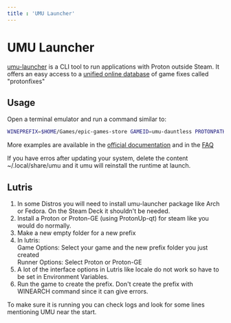 ```yaml
---
title : 'UMU Launcher'
---
```


# UMU Launcher

[umu-launcher](https://github.com/Open-Wine-Components/umu-launcher) is a CLI tool to run applications with Proton outside Steam. It offers an easy access to a [unified online database](https://umu.openwinecomponents.org/) of game fixes called "protonfixes"

## Usage

Open a terminal emulator and run a command similar to:

```bash
WINEPREFIX=$HOME/Games/epic-games-store GAMEID=umu-dauntless PROTONPATH="$HOME/.steam/steam/compatibilitytools.d/GE-Proton8-28" umu-run "$HOME/Games/epic-games-store/drive_c/Program Files (x86)/Epic Games/Launcher/Portal/Binaries/Win32/EpicGamesLauncher.exe" -opengl -SkipBuildPatchPrereq
```

More examples are available in the [official documentation](https://github.com/Open-Wine-Components/umu-launcher/blob/main/docs/umu.1.scd) and in the [FAQ](https://github.com/Open-Wine-Components/umu-launcher/wiki/Frequently-asked-questions-(FAQ))

If you have erros after updating your system, delete the content ~/.local/share/umu and it umu will reinstall the runtime at launch.

## Lutris
1. In some Distros you will need to install umu-launcher package like Arch or Fedora. On the Steam Deck it shouldn't be needed.
1. Install a Proton or Proton-GE (using ProtonUp-qt) for steam like you would do normally.
2. Make a new empty folder for a new prefix
3. In lutris: \
    Game Options: Select your game and the new prefix folder you just created \
    Runner Options: Select Proton or Proton-GE
4. A lot of the interface options in Lutris like locale do not work so have to be set in Environment Variables.
5. Run the game to create the prefix. Don't create the prefix with WINEARCH command since it can give errors.

To make sure it is running you can check logs and look for some lines mentioning UMU near the start.

